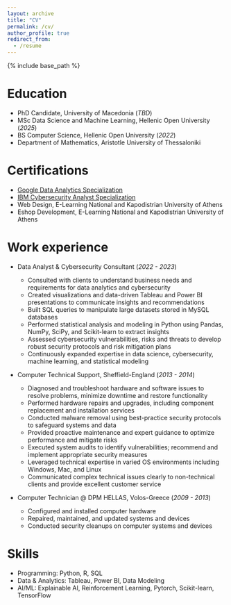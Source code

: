 ```yaml
---
layout: archive
title: "CV"
permalink: /cv/
author_profile: true
redirect_from:
  - /resume
---
```


{% include base_path %}

Education
======
* PhD Candidate, University of Macedonia (_TBD_)
* MSc Data Science and Machine Learning, Hellenic Open University (_2025_)
* BS Computer Science, Hellenic Open University (_2022_)
* Department of Mathematics, Aristotle University of Thessaloniki

Certifications
======
* [Google Data Analytics Specialization](https://www.coursera.org/account/accomplishments/specialization/certificate/SQ47M8ZXVPTF)
* [IBM Cybersecurity Analyst Specialization](https://www.coursera.org/account/accomplishments/specialization/certificate/9MXH63QPRTL3)
* Web Design, E-Learning National and Kapodistrian University of Athens
* Eshop Development, E-Learning National and Kapodistrian University of Athens

Work experience
======
* Data Analyst & Cybersecurity Consultant (_2022 - 2023_)
  - Consulted with clients to understand business needs and requirements for data analytics and cybersecurity
  - Created visualizations and data-driven Tableau and Power BI presentations to communicate insights and recommendations
  - Built SQL queries to manipulate large datasets stored in MySQL databases
  - Performed statistical analysis and modeling in Python using Pandas, NumPy, SciPy, and Scikit-learn to extract insights
  - Assessed cybersecurity vulnerabilities, risks and threats to develop robust security protocols and risk mitigation plans
  - Continuously expanded expertise in data science, cybersecurity, machine learning, and statistical modeling
  
* Computer Technical Support, Sheffield-England (_2013 - 2014_)
  - Diagnosed and troubleshoot hardware and software issues to resolve problems, minimize downtime and restore functionality
  - Performed hardware repairs and upgrades, including component replacement and installation services
  - Conducted malware removal using best-practice security protocols to safeguard systems and data
  - Provided proactive maintenance and expert guidance to optimize performance and mitigate risks
  - Executed system audits to identify vulnerabilities; recommend and implement appropriate security measures
  - Leveraged technical expertise in varied OS environments including Windows, Mac, and Linux
  - Communicated complex technical issues clearly to non-technical clients and provide excellent customer service

* Computer Technician @ DPM HELLAS, Volos-Greece (_2009 - 2013_)
  - Configured and installed computer hardware
  - Repaired, maintained, and updated systems and devices
  - Conducted security cleanups on computer systems and devices
  
Skills
======
* Programming: Python, R, SQL
* Data & Analytics: Tableau, Power BI, Data Modeling
* AI/ML: Explainable AI, Reinforcement Learning, Pytorch, Scikit-learn, TensorFlow

<!---
Publications
======
  <ul>{% for post in site.publications %}
    {% include archive-single-cv.html %}
  {% endfor %}</ul>
  
Talks
======
  <ul>{% for post in site.talks %}
    {% include archive-single-talk-cv.html %}
  {% endfor %}</ul>
  
Teaching
======
  <ul>{% for post in site.teaching %}
    {% include archive-single-cv.html %}
  {% endfor %}</ul>
  
Service and leadership
======
* Currently signed in to 43 different slack teams
--->
